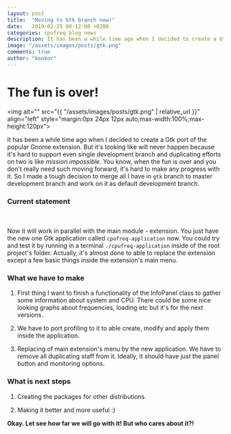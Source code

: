 ```yaml
---
layout: post
title:  "Moving to Gtk branch now!"
date:   2019-02-25 00:12:00 +0200
categories: cpufreq blog news
description: It has been a while time ago when I decided to create a Gtk-port of the popular Gnome extension. But it's looking like will never happen because it's hard to support even single development branch and duplicating efforts on two is like <i>mission impossible</i>. You know, when the fun is over and you don't really need such moving forward, it's hard to make any progress with it
image: "/assets/images/posts/gtk.png"
comments: true
author: "konkor"
---
```


# The fun is over!
<img alt="" src="{{ "/assets/images/posts/gtk.png" | relative_url }}" align="left" style="margin:0px 24px 12px auto;max-width:100%;max-height:120px">

It has been a while time ago when I decided to create a Gtk port of the popular Gnome extension. But it's looking like will never happen because it's hard to support even single development branch and duplicating efforts on two is like _mission impossible_. You know, when the fun is over and you don't really need such moving forward, it's hard to make any progress with it. So I made a tough decision to merge all I have in `gtk` branch to master development branch and work on it as default development branch.

### Current statement

<img alt="" src="https://raw.githubusercontent.com/konkor/cpufreq/master/data/screenshots.png" style="margin:8px 24px 12px auto;max-width:100%;max-height:512px">

Now it will work in parallel with the main module - extension. You just have the new one Gtk application called `cpufreq-application` now. You could try and test it by running in a terminal `./cpufreq-application` inside of the root project's folder. Actually, it's almost done to able to replace the extension except a few basic things inside the extension's main menu.

### What we have to make

1. First thing I want to finish a functionality of the InfoPanel class to gather some information about system and CPU. There could be some nice looking graphs about frequencies, loading etc but it's for the next versions.

2. We have to port profiling to it to able create, modify and apply them inside the application.

3. Replacing of main extension's menu by the new application. We have to remove all duplicating staff from it. Ideally, it should have just the panel button and monitoring options.

### What is next steps

1. Creating the packages for other distributions.

2. Making it better and more useful :)


**Okay. Let see how far we will go with it! But who cares about it?!**
